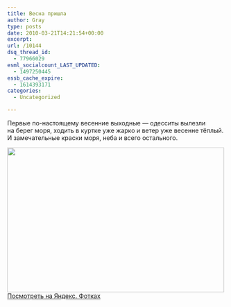 ```yaml
---
title: Весна пришла
author: Gray
type: posts
date: 2010-03-21T14:21:54+00:00
excerpt:
url: /10144
dsq_thread_id:
  - 77966029
esml_socialcount_LAST_UPDATED:
  - 1497250445
essb_cache_expire:
  - 1614393171
categories:
  - Uncategorized

---
```








Первые <nobr>по-настоящему</nobr> весенние выходные&nbsp;&mdash; одесситы вылезли на&nbsp;берег моря, ходить в&nbsp;куртке уже жарко и&nbsp;ветер уже весенне тёплый. И&nbsp;замечательные краски моря, неба и&nbsp;всего остального.

[<img src="https://i0.wp.com/img-fotki.yandex.ru/get/13/gray7400.7f/0_40187_c7857fc4_L.jpg?resize=500%2C334" width="500" height="334" title="" alt="" border="0" data-recalc-dims="1" />][1]  
[Посмотреть на&nbsp;Яндекс. Фотках][1]

 [1]: http://fotki.yandex.ru/users/gray7400/view/262535/